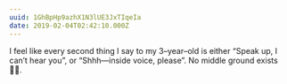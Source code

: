 ```yaml
---
uuid: 1GhBpHp9azhX1N3lUE3JxTIqeIa
date: 2019-02-04T02:42:10.000Z
---
```


I feel like every second thing I say to my 3–year–old is either “Speak up, I can’t hear you”, or “Shhh—inside voice, please”. No middle ground exists 🤷‍♂️.
